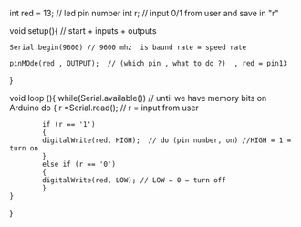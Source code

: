 int red =  13;  // led pin number
int r;     // input 0/1 from user and save in "r"



void setup(){    // start + inputs + outputs

	Serial.begin(9600) // 9600 mhz  is baund rate = speed rate 

	pinMOde(red , OUTPUT);  // (which pin , what to do ?)  , red = pin13
 }

void loop (){
	while(Serial.available())     // until we have memory bits on Arduino do 
	{
	 r =Serial.read(); // r = input from user 

			if (r == '1')
			{
			digitalWrite(red, HIGH);  // do (pin number, on) //HIGH = 1 = turn on 
			}
			else if (r == '0')
			{
			digitalWrite(red, LOW); // LOW = 0 = turn off
			}
	}
}
	
